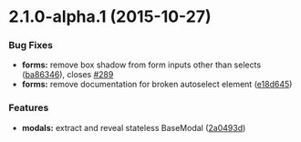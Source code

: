 <a name="2.1.0-alpha.1"></a>
# 2.1.0-alpha.1 (2015-10-27)


### Bug Fixes

* **forms:** remove box shadow from form inputs other than selects ([ba86346](https://github.com/pivotal-cf/pivotal-ui/commit/ba86346)), closes [#289](https://github.com/pivotal-cf/pivotal-ui/issues/289) 
* **forms:** remove documentation for broken autoselect element ([e18d645](https://github.com/pivotal-cf/pivotal-ui/commit/e18d645))

### Features

* **modals:** extract and reveal stateless BaseModal ([2a0493d](https://github.com/pivotal-cf/pivotal-ui/commit/2a0493d))




